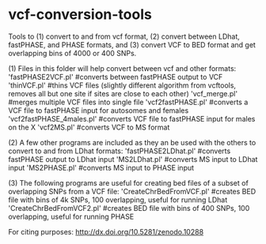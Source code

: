 vcf-conversion-tools
====================

Tools to (1) convert to and from vcf format, (2) convert between LDhat, fastPHASE, and PHASE formats, and (3) convert VCF to BED format and get overlapping bins of 4000 or 400 SNPs.

(1) Files in this folder will help convert between vcf and other formats:
'fastPHASE2VCF.pl'  #converts between fastPHASE output to VCF
'thinVCF.pl'   #thins VCF files (slightly different algorithm from vcftools, removes all but one site if sites are close to each other)
'vcf_merge.pl'  #merges multiple VCF files into single file 
'vcf2fastPHASE.pl'  #converts a VCF file to fastPHASE input for autosomes and females
'vcf2fastPHASE_4males.pl'   #converts VCF file to fastPHASE input for males on the X
'vcf2MS.pl'   #converts VCF to MS format


(2) A few other programs are included as they an be used with the others to convert to and from LDhat formats: 
'fastPHASE2LDhat.pl'  #converts fastPHASE output to LDhat input
'MS2LDhat.pl'   #converts MS input to LDhat input
'MS2PHASE.pl'   #converts MS input to PHASE input

(3) The following programs are useful for creating bed files of a subset of overlapping SNPs from a VCF file:
'CreateChrBedFromVCF.pl'  #creates BED file with bins of 4k SNPs, 100 overlapping, useful for running LDhat
'CreateChrBedFromVCF2.pl'   #creates BED file with bins of 400 SNPs, 100 overlapping, useful for running PHASE

For citing purposes: http://dx.doi.org/10.5281/zenodo.10288

